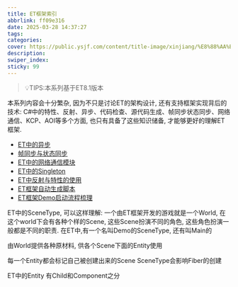 ```yaml
---
title: ET框架索引
abbrlink: ff09e316
date: 2025-03-28 14:37:27
tags:
categories:
cover: https://public.ysjf.com/content/title-image/xinjiang/%E8%88%AA%E6%8B%8D-%E9%AD%94%E9%AC%BC%E5%9F%8E09-%E7%A9%BA%E9%95%9C.jpg
description:
swiper_index:
sticky: 99
---
```


> 💡TIPS:本系列基于ET8.1版本

本系列内容会十分繁杂, 因为不只是讨论ET的架构设计, 还有支持框架实现背后的技术: C#中的特性、反射、异步、代码检查、源代码生成、帧同步状态同步、网络通信、KCP、AOI等多个方面, 也只有具备了这些知识储备, 才能够更好的理解ET框架.

- [ET中的异步](https://soincredible.github.io/posts/a8cdc42b/)
- [帧同步与状态同步](https://soincredible.github.io/posts/50d23509/)
- [ET中的网络通信模块](https://soincredible.github.io/posts/3613bb98/)
- [ET中的Singleton](https://soincredible.github.io/posts/12f854cb/)
- [ET中反射与特性的使用](https://soincredible.github.io/posts/cd96d12/)
- [ET框架自动生成脚本](https://soincredible.github.io/posts/ef16867e/)
- [ET框架Demo启动流程梳理](https://soincredible.github.io/posts/9c5dbe31/)

ET中的SceneType, 可以这样理解: 一个由ET框架开发的游戏就是一个World, 在这个world下会有各种个样的Scene, 这些Scene扮演不同的角色, 这些角色扮演一般都是不同的职责. 在ET中,有一个名叫Demo的SceneType, 还有叫Main的

由World提供各种原材料, 供各个Scene下面的Entity使用

每一个Entity都会标记自己被创建出来的Scene
SceneType会影响Fiber的创建

ET中的Entity 有Child和Component之分